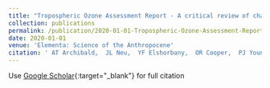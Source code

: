 ```yaml
---
title: "Tropospheric Ozone Assessment Report - A critical review of changes in the tropospheric ozone burden and budget from 1850 to 2100"
collection: publications
permalink: /publication/2020-01-01-Tropospheric-Ozone-Assessment-Report-A-critical-review-of-changes-in-the-tropospheric-ozone-burden-and-budget-from-1850-to-2100
date: 2020-01-01
venue: 'Elementa: Science of the Anthropocene'
citation: ' AT Archibald,  JL Neu,  YF Elshorbany,  OR Cooper,  PJ Young,  H Akiyoshi,  RA Cox,  M Coyle,  RG Derwent,  M Deushi,  many others, &quot;Tropospheric Ozone Assessment Report - A critical review of changes in the tropospheric ozone burden and budget from 1850 to 2100.&quot; Elementa: Science of the Anthropocene, 2020.'
---
```

Use [Google Scholar](https://scholar.google.com/scholar?q=Tropospheric+Ozone+Assessment+Report+++A+critical+review+of+changes+in+the+tropospheric+ozone+burden+and+budget+from+1850+to+2100){:target="_blank"} for full citation